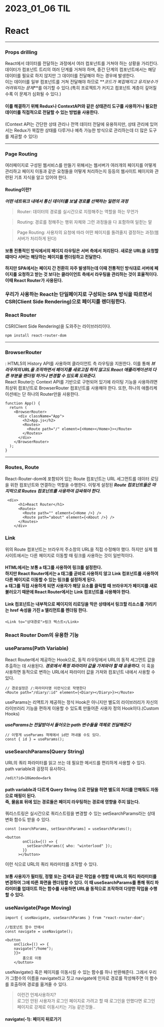 # 2023_01_06 TIL

# React

---

### Props drilling

React에서 데이터를 전달하는 과정에서 여러 컴포넌트를 거쳐야 하는 상황을 가리킨다. 데이터가 컴포넌트 트리의 여러 단계를 거쳐야 하며, 중간 단계의 컴포넌트에서는 해당 데이터를 필요로 하지 않지만 그 데이터를 전달해야 하는 경우에 발생한다.<br>이는 데이터를 일부 컴포넌트를 거쳐 전달해야 하므로 **_코드가 복잡해지고 유지보수가 어려워지는 문제_**를 야기할 수 있다.(특히 프로젝트가 커지고 컴포넌트 계층이 깊어질수록 이 문제가 심화될 수 있다.)

#### 이를 해결하기 위해 Redux나 ContextAPI와 같은 상태관리 도구를 사용하거나 필요한 데이터를 직접적으로 전달할 수 있는 방법을 사용한다.

(Context API는 간단한 상태 관리나 전역 데이터 전달에 유용하지만, 상태 관리에 있어서는 Redux가 복잡한 상태를 다루거나 예측 가능한 방식으로 관리하는데 더 많은 도구를 제공할 수 있다)<br>

---

### Page Routing

여러페이지로 구성된 웹서비스를 만들기 위해서는 웹서버가 여러개의 페이지를 어떻게 관리하고 페이지 이동과 같은 요청들을 어떻게 처리하는지 등등의 웹사이트 페이지와 관련된 기초 지식을 알고 있어야 한다.

#### Routing이란?

**_어떤 네트워크 내에서 통신 데이터를 보낼 경로를 선택하는 일련의 과정_**

> Router: 데이터의 경로를 실시간으로 지정해주는 역할을 하는 무언가

> Routing: 경로를 정해주는 행위 자체와 그런 과정들을 다 포함하여 일컫는 말

> Page Routing: 사용자의 요청에 따라 어떤 페이지를 돌려줄지 결정하는 과정(웹 서버가 처리하게 된다)

#### 보통 전통적인 방식에서의 페이지 라우팅은 서버 측에서 처리된다. 새로운 URL을 요청할 떄마다 서버는 해당하는 페이지를 렌더링하고 전달한다.<br><br>하지만 SPA에서는 페이지 간 전환히 자주 발생하는데 이때 전통적인 방식대로 서버에 페이지를 요청하고 받는 것 보다는 클라이언트 측에서 라우팅을 관리하는 것이 효율적이다. 이때 React Router가 사용된다.

### 우리가 사용하는 React는 단일페이지로 구성되는 SPA 방식을 따르면서 CSR(Client Side Rendering)으로 페이지를 렌더링한다.

### React Router

CSR(Client Side Rendering)을 도와주는 라이브러리이다.

```
npm install react-router-dom
```

---

### BrowserRouter

: HTML5의 History API를 사용하여 클라이언트 측 라우팅을 지원한다. 이를 통해 **_브라우저의 URL을 조작하면서 페이지를 새로고침 하지 않고도 React 애플리케이션의 다른 부분을 렌더링 하거나 변경할 수 있도록 도와준다._**<br>React Router는 Context API를 기반으로 구현되어 있기에 라이팅 기능을 사용하려면 최상위 컴포넌트로 BrowserRouter 컴포넌트를 사용해야 한다. 또한, 하나의 애플리케이션에는 단 하나의 Router만을 사용한다. <br>

```JSX
function App() {
  return (
    <BrowserRouter>
      <div className="App">
        <h2>App.js</h2>
        <Routes>
          <Route path="/" element={<Home></Home>}></Route>
        </Routes>
      </div>
    </BrowserRouter>
  );
}
```

---

### Routes, Route

React-Router-dom에 포함되어 있는 Route 컴포넌트는 URL 세그먼트를 데이터 로딩을 위한 컴포넌트와 연결하는 역할을 수행한다. 이렇게 설정된 **_Route 컴포넌트들은 마지막으로 Routes 컴포넌트를 사용하여 감싸줘야 한다._**<br>

```JSX
 <div>
      <h1>React Router</h1>
      <Routes>
        <Route path="" element={<Home />} />
        <Route path="about" element={<About />} />
      </Routes>
    </div>
```

### Link

위의 Route 컴포넌트는 브라우저 주소창의 URL을 직접 수정해야 했다. 하지만 실제 웹 사이트에서는 다른 페이지로 이동할 때 링크를 사용하는 것이 일반적이다.

#### HTML에서는 보통 a 태그를 사용하여 링크를 설정한다.<br>하지만 React Router에서는 a 태그를 곧바로 사용하지 않고 Link 컴포넌트를 사용하여 다른 페이지로 이동할 수 있는 링크를 설정하게 된다.<br>a 태그를 직접 사용하게 되면 사용자가 해당 요소를 클릭할 때 브라우저가 페이지를 새로 불러오기 때문에 React Router에서는 Link 컴포넌트를 사용해야 한다.

#### Link 컴포넌트는 내부적으로 페이지의 리로딩을 막은 상태에서 링크할 리소스를 가리키는 href 속성을 가진 a 엘리먼트를 렌더링 한다.

```JSX
<Link to="상대경로">링크 텍스트</Link>
```

### React Router Dom의 유용한 기능

### useParams(Path Variable)

React Router에서 제공하는 Hook으로, 동적 라우팅에서 URL의 동적 세그먼트 값을 추출하는 데 사용된다. **_경로에서 특정 파라미터 값을 가져와야 할 때 유용하다._** 이 훅을 사용하면 동적으로 변하는 URL에서 파라미터 값을 가져와 컴포넌트 내에서 사용할 수 있다.

```JSX
// 경로설정은 /:파라미터명 이런식으로 작명한다
<Route path="/diary/:id" element={<Diary></Diary>}></Route>
```

useParams는 리액트가 제공하는 정식 Hook은 아니지만 별도의 라이브러리가 자신의 라이브러리 기능을 편하게 이용할 수 있도록 만들어준 사용자 정의 Hook이다.(Custom Hooks)<br><br>
**_useParams는 전달받아서 들어오는 path 변수들을 객체로 전달해준다_**

```JSX
// 이렇게 useParams 객체에서 id만 꺼내올 수도 있다.
const { id } = useParams();
```

### useSearchParams(Query String)

URL의 쿼리 파라미터를 읽고 쓰는 데 필요한 메서드를 편리하게 사용할 수 있다.<br>
path variable과 굉장히 유사하다.

```
/edit?id=10&mode=dark
```

#### path variable과 다르게 Query String 으로 전달을 하면 별도의 처리를 안해줘도 자동으로 매핑이 된다.<br>즉, 물음표 뒤에 있는 경로들은 페이지 라우팅하는 경로에 영향을 주지 않는다.

쿼리스트링은 실시간으로 쿼리스트링을 변경할 수 있는 setSearchParams라는 상태변화 함수도 받을 수 있다.

```JSX
const [searchParams, setSearchParams] = useSearchParams();

<button
        onClick={() => {
          setSearchParams({ who: "winterlood" });
        }}
      ></button>
```

이런 식으로 URL의 쿼리 파라미터를 조작할 수 있다.

#### 보통 사용자가 필터링, 정렬 또는 검색과 같은 작업을 수행할 때 URL의 쿼리 파라미터를 변경하여 그에 따른 화면을 렌더링할 수 있다. 이 때 useSearchParams를 통해 쿼리 파라미터를 업데이트 하는 함수를 사용하면 URL을 동적으로 조작하여 다양한 작업을 수행할 수 있다.

### useNavigate(Page Moving)

```JSX
import { useNavigate, useSearchParams } from "react-router-dom";

//컴포넌트 함수 안에서
const navigate = useNavigate();

<button
    onClick={() => {
    navigate("/home");
    }}>
        홈으로 이동
    </button>
```

useNavigate() 훅은 페이지를 이동시킬 수 있는 함수를 하나 반환해준다. 그래서 우리가 그함수의 이름을 navigate라고 짓고 navigate에 인자로 경로를 작성해주면 이 함수를 호출하여 경로를 옮겨줄 수 있다.<br>

> 이런건 언제사용하지?<br>로그인 안된 사용자가 로그인 페이지로 가려고 할 때 로그인을 안했다면 로그인 페이지로 강제로 이동시키는 기능 같은것들..

#### navigate(-1): 페이지 뒤로가기
